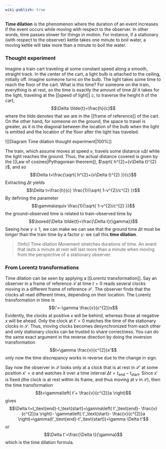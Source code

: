 ```yaml
---
wiki-publish: true
---
```

**Time dilation** is the phenomenon where the duration of an event increases if the event occurs while moving with respect to the observer. In other words, time passes slower for things in motion. For instance, if a stationary (with respect to the observer) kettle takes one minute to boil water, a moving kettle will take more than a minute to boil the water.
### Thought experiment
Imagine a train cart traveling at some constant speed along a smooth, straight track. In the center of the cart, a light bulb is attached to the ceiling, initially off. Imagine someone turns on the bulb. The light takes some time to reach the floor of the cart. What is this time? For someone on the train, everything is at rest, so the time is exactly the amount of time $\Delta \tilde{t}$ it takes for the light, traveling at the [[speed of light]] $c$, to traverse the height $h$ of the cart,
$$\Delta \tilde{t}=\frac{h}{c}$$
where the tilde denotes that we are in the [[frame of reference]] of the cart. On the other hand, for someone on the ground, the space to travel is greater, as it is the diagonal between the location of the bulb when the light is emitted and the location of the floor after the light has traveled.

![[Diagram Time dilation thought experiment|100%]]

The train, which assume moves at speed $v$, travels some distance $v\Delta t$ while the light reaches the ground. Thus, the actual distance covered is given by the [[Law of cosines|Pythagorean theorem]], $\sqrt{ h^{2}+(v\Delta t)^{2} }$, and so
$$\Delta t=\frac{\sqrt{ h^{2}+(v\Delta t)^{2} }}{c}$$
Extracting $\Delta t$ yields
$$\Delta t=\frac{h}{c} \frac{1}{\sqrt{ 1-v^{2}/c^{2} }}$$
By defining the parameter
$$\gamma\equiv \frac{1}{\sqrt{ 1-v^{2}/c^{2} }}$$
the ground-observed time is related to train-observed time by
$$\boxed{\Delta \tilde{t}=\frac{\Delta t}{\gamma}}$$
Seeing how $\gamma\geq 1$, we can make we can see that the ground time $\Delta t$ must be *longer* than the train time by a factor $\gamma$: we call this **time dilation**.

> [!info] Time dilation
> Movement stretches durations of time. An event that lasts a minute at rest will last more than a minute when moving from the perspective of a stationary observer.
### From Lorentz transformations
Time dilation can be seen by applying a [[Lorentz transformation]]. Say an observer in a frame of reference $\mathcal{S}$ at time $t=0$ reads several clocks moving in a different frame of reference $\mathcal{S}'$. The observer finds that the clocks all read different times, depending on their location. The Lorentz transformation in time is
$$t'=-\gamma \frac{v}{c^{2}}x$$
Evidently, the clocks at positive $x$ will be behind, whereas those at negative $x$ will be ahead. Only the clock at $t'=0$ matches the time of the stationary clocks in $\mathcal{S}$. Thus, moving clocks becomes desynchronized from each other and only stationary clocks can be trusted to share correctness. You can do the same exact argument in the reverse direction by doing the inversion transformation
$$t=\gamma \frac{v}{c^{2}}x'$$
only now the time discrepancy works in reverse due to the change in sign.

Say now the observer in $\mathcal{S}$ looks only at a clock that is at rest in $\mathcal{S}'$ at some position $x'=a$ and watches it over a time interval $\Delta t=t_\text{end}-t_\text{start}$. Since $x'$ is fixed (the clock is at rest within its frame, and thus moving at $v$ in $\mathcal{S}$), then the time transformation
$$t=\gamma\left( t'+ \frac{v}{c^{2}}a \right)$$
gives
$$\Delta t=t_\text{end}-t_\text{start}=\gamma\left( t'_\text{end}- \frac{v}{c^{2}}a \right)- \gamma\left( t'_\text{start}- \frac{v}{c^{2}}a \right)=\gamma(t'_\text{end}-t'_\text{start})=\gamma \Delta t'$$
or
$$\Delta t'=\frac{\Delta t}{\gamma}$$
which is the time dilation formula.